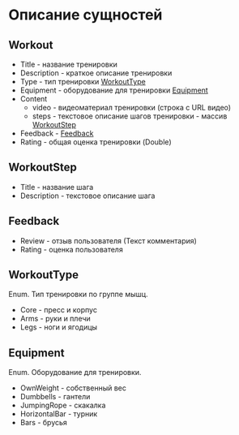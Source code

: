 # Описание сущностей

## Workout
- Title - название тренировки
- Description - краткое описание тренировки
- Type - тип тренировки [WorkoutType](#WorkoutType)
- Equipment - оборудование для тренировки [Equipment](#Equipment)
- Content
    - video - видеоматериал тренировки (строка с URL видео)
    - steps - текстовое описание шагов тренировки - массив [WorkoutStep](#WorkoutStep)
- Feedback - [Feedback](#Feedback)
- Rating - общая оценка тренировки (Double)

## WorkoutStep
- Title - название шага
- Description - текстовое описание шага

## Feedback
- Review - отзыв пользователя (Текст комментария)
- Rating - оценка пользователя

## WorkoutType
Enum. Тип тренировки по группе мышц.
- Core - пресс и корпус
- Arms - руки и плечи
- Legs - ноги и ягодицы

## Equipment
Enum. Оборудование для тренировки.
- OwnWeight - собственный вес
- Dumbbells - гантели
- JumpingRope - скакалка
- HorizontalBar - турник
- Bars - брусья